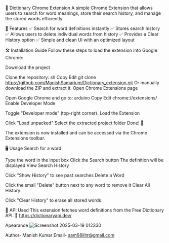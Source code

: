 📖 Dictionary Chrome Extension
A simple Chrome Extension that allows users to search for word meanings, store their search history, and manage the stored words efficiently.

🚀 Features
✅ Search for word definitions instantly
✅ Stores search history
✅ Allows users to delete individual words from history
✅ Provides a Clear History option
✅ Simple and clean UI with an optimized layout

🛠 Installation Guide
Follow these steps to load the extension into Google Chrome:

Download the project

Clone the repository:
sh
Copy
Edit
git clone https://github.com/ManishSamarium/Dictionary_extension.git
Or manually download the ZIP and extract it.
Open Chrome Extensions page

Open Google Chrome and go to:
arduino
Copy
Edit
chrome://extensions/
Enable Developer Mode

Toggle "Developer mode" (top-right corner).
Load the Extension

Click "Load unpacked"
Select the extracted project folder
Done! 🎉

The extension is now installed and can be accessed via the Chrome Extensions toolbar.



🖥️ Usage
Search for a word

Type the word in the input box
Click the Search button
The definition will be displayed
View Search History

Click "Show History" to see past searches
Delete a Word

Click the small "Delete" button next to any word to remove it
Clear All History

Click "Clear History" to erase all stored words



🔗 API Used
This extension fetches word definitions from the Free Dictionary API:
🔗 https://dictionaryapi.dev/


Apearance 
![Screenshot 2025-03-19 012330](https://github.com/user-attachments/assets/7c7a8a51-fa78-4826-9c3b-1405ac5f0a3d)



Author- Manish Kumar
Email- sam68iiitr@gmail.com
